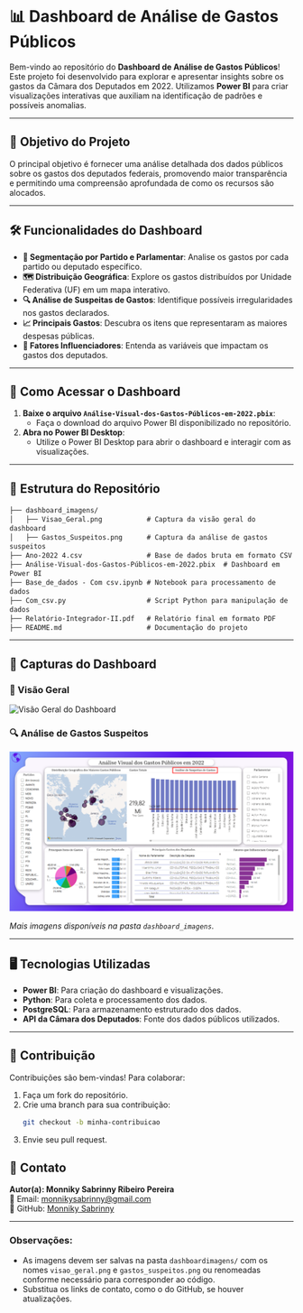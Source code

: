 # 📊 Dashboard de Análise de Gastos Públicos

Bem-vindo ao repositório do **Dashboard de Análise de Gastos Públicos**! Este projeto foi desenvolvido para explorar e apresentar insights sobre os gastos da Câmara dos Deputados em 2022. Utilizamos **Power BI** para criar visualizações interativas que auxiliam na identificação de padrões e possíveis anomalias.

---

## 🎯 Objetivo do Projeto

O principal objetivo é fornecer uma análise detalhada dos dados públicos sobre os gastos dos deputados federais, promovendo maior transparência e permitindo uma compreensão aprofundada de como os recursos são alocados.

---

## 🛠️ Funcionalidades do Dashboard

- **📌 Segmentação por Partido e Parlamentar**: Analise os gastos por cada partido ou deputado específico.
- **🗺️ Distribuição Geográfica**: Explore os gastos distribuídos por Unidade Federativa (UF) em um mapa interativo.
- **🔍 Análise de Suspeitas de Gastos**: Identifique possíveis irregularidades nos gastos declarados.
- **📈 Principais Gastos**: Descubra os itens que representaram as maiores despesas públicas.
- **🤖 Fatores Influenciadores**: Entenda as variáveis que impactam os gastos dos deputados.

---

## 🚀 Como Acessar o Dashboard

1. **Baixe o arquivo `Análise-Visual-dos-Gastos-Públicos-em-2022.pbix`**:
   - Faça o download do arquivo Power BI disponibilizado no repositório.
2. **Abra no Power BI Desktop**:
   - Utilize o Power BI Desktop para abrir o dashboard e interagir com as visualizações.

---

## 📂 Estrutura do Repositório

```plaintext
├── dashboard_imagens/
│   ├── Visao_Geral.png           # Captura da visão geral do dashboard
│   ├── Gastos_Suspeitos.png      # Captura da análise de gastos suspeitos
├── Ano-2022 4.csv                # Base de dados bruta em formato CSV
├── Análise-Visual-dos-Gastos-Públicos-em-2022.pbix  # Dashboard em Power BI
├── Base_de_dados - Com csv.ipynb # Notebook para processamento de dados
├── Com_csv.py                    # Script Python para manipulação de dados
├── Relatório-Integrador-II.pdf   # Relatório final em formato PDF
├── README.md                     # Documentação do projeto

```

---

## 🌟 Capturas do Dashboard

### 🎯 Visão Geral
![Visão Geral do Dashboard](dashboard_imagens/Visão_Geral.png)

### 🔍 Análise de Gastos Suspeitos
![Análise de Gastos Suspeitos](dashboard_imagens/Analises_Suspeitas.png)

*Mais imagens disponíveis na pasta `dashboard_imagens`.*

---

## 🖥️ Tecnologias Utilizadas

- **Power BI**: Para criação do dashboard e visualizações.
- **Python**: Para coleta e processamento dos dados.
- **PostgreSQL**: Para armazenamento estruturado dos dados.
- **API da Câmara dos Deputados**: Fonte dos dados públicos utilizados.

---

## 🤝 Contribuição

Contribuições são bem-vindas! Para colaborar:

1. Faça um fork do repositório.
2. Crie uma branch para sua contribuição:
   ```bash
   git checkout -b minha-contribuicao
3. Envie seu pull request.

## 📧 Contato
**Autor(a): Monniky Sabrinny Ribeiro Pereira**  
📩 Email: [monnikysabrinny@gmail.com](mailto:monnikysabrinny@gmail.com)  
🔗 GitHub: [Monniky Sabrinny](https://github.com/monnikys)

---

### Observações:
- As imagens devem ser salvas na pasta `dashboardimagens/` com os nomes `visao_geral.png` e `gastos_suspeitos.png` ou renomeadas conforme necessário para corresponder ao código.
- Substitua os links de contato, como o do GitHub, se houver atualizações.


